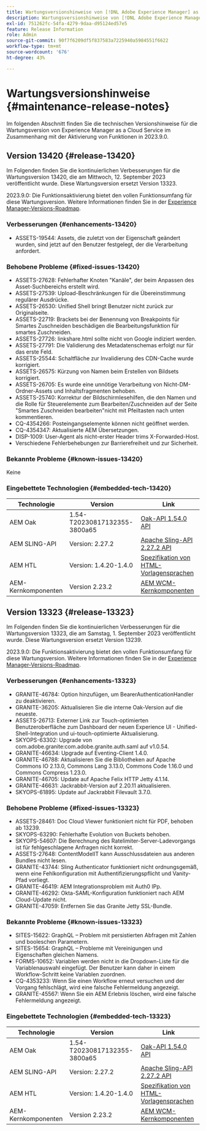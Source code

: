```yaml
---
title: Wartungsversionshinweise von [!DNL Adobe Experience Manager] as a Cloud Service in Verbindung mit der Aktivierung von Funktionen in 2023.9.0.
description: Wartungsversionshinweise von [!DNL Adobe Experience Manager] as a Cloud Service in Verbindung mit der Aktivierung von Funktionen in 2023.9.0.
exl-id: 751262fc-54fa-4279-9daa-d95124ed57e5
feature: Release Information
role: Admin
source-git-commit: 90f7f6209df5f837583a7225940a5984551f6622
workflow-type: tm+mt
source-wordcount: '676'
ht-degree: 43%

---
```


# Wartungsversionshinweise {#maintenance-release-notes}

Im folgenden Abschnitt finden Sie die technischen Versionshinweise für die Wartungsversion von Experience Manager as a Cloud Service im Zusammenhang mit der Aktivierung von Funktionen in 2023.9.0.

## Version 13420 {#release-13420}

Im Folgenden finden Sie die kontinuierlichen Verbesserungen für die Wartungsversion 13420, die am Mittwoch, 12. September 2023 veröffentlicht wurde. Diese Wartungsversion ersetzt Version 13323.

2023.9.0: Die Funktionsaktivierung bietet den vollen Funktionsumfang für diese Wartungsversion. Weitere Informationen finden Sie in der [Experience Manager-Versions-Roadmap](https://experienceleague.adobe.com/docs/experience-manager-release-information/aem-release-updates/update-releases-roadmap.html?lang=de).

### Verbesserungen {#enhancements-13420}

- ASSETS-19544: Assets, die zuletzt von der Eigenschaft geändert wurden, sind jetzt auf den Benutzer festgelegt, der die Verarbeitung anfordert.

### Behobene Probleme {#fixed-issues-13420}

- ASSETS-27628: Fehlerhafter Knoten &quot;Kanäle&quot;, der beim Anpassen des Asset-Suchbereichs erstellt wird.
- ASSETS-27539: Upload-Beschränkungen für die Übereinstimmung regulärer Ausdrücke.
- ASSETS-26530: Unified Shell bringt Benutzer nicht zurück zur Originalseite.
- ASSETS-22719: Brackets bei der Benennung von Breakpoints für Smartes Zuschneiden beschädigen die Bearbeitungsfunktion für smartes Zuschneiden.
- ASSETS-27726: linkshare.html sollte nicht von Google indiziert werden.
- ASSETS-27791: Die Validierung des Metadatenschemas erfolgt nur für das erste Feld.
- ASSETS-25544: Schaltfläche zur Invalidierung des CDN-Cache wurde korrigiert.
- ASSETS-26575: Kürzung von Namen beim Erstellen von Bildsets korrigiert.
- ASSETS-26705: Es wurde eine unnötige Verarbeitung von Nicht-DM-Ordner-Assets und Inhaltsfragmenten behoben.
- ASSETS-25740: Korrektur der Bildschirmlesehilfen, die den Namen und die Rolle für Steuerelemente zum Bearbeiten/Zuschneiden auf der Seite &quot;Smartes Zuschneiden bearbeiten&quot;nicht mit Pfeiltasten nach unten kommentieren.
- CQ-4354266: Posteingangselemente können nicht geöffnet werden.
- CQ-4354347: Aktualisierte AEM Übersetzungen.
- DISP-1009: User-Agent als nicht-erster Header trims X-Forwarded-Host.
- Verschiedene Fehlerbehebungen zur Barrierefreiheit und zur Sicherheit.

### Bekannte Probleme {#known-issues-13420}

Keine

### Eingebettete Technologien {#embedded-tech-13420}

| Technologie | Version | Link |
|---|---|---|
| AEM Oak | 1.54-T20230817132355-3800a65 | [Oak-API 1.54.0 API](https://www.javadoc.io/doc/org.apache.jackrabbit/oak-api/1.54.0/index.html) |
| AEM SLING-API | Version: 2.27.2 | [Apache Sling-API 2.27.2 API](https://www.javadoc.io/doc/org.apache.sling/org.apache.sling.api/latest/index.html) |
| AEM HTL | Version: 1.4.20-1.4.0 | [Spezifikation von HTML-Vorlagensprachen](https://github.com/adobe/htl-spec) |
| AEM-Kernkomponenten | Version 2.23.2 | [AEM WCM-Kernkomponenten](https://github.com/adobe/aem-core-wcm-components) |

## Version 13323 {#release-13323}

Im Folgenden finden Sie die kontinuierlichen Verbesserungen für die Wartungsversion 13323, die am Samstag, 1. September 2023 veröffentlicht wurde. Diese Wartungsversion ersetzt Version 13239.

2023.9.0: Die Funktionsaktivierung bietet den vollen Funktionsumfang für diese Wartungsversion. Weitere Informationen finden Sie in der [Experience Manager-Versions-Roadmap](https://experienceleague.adobe.com/docs/experience-manager-release-information/aem-release-updates/update-releases-roadmap.html?lang=de).

### Verbesserungen {#enhancements-13323}

- GRANITE-46784: Option hinzufügen, um BearerAuthenticationHandler zu deaktivieren.
- GRANITE-36205: Aktualisieren Sie die interne Oak-Version auf die neueste.
- ASSETS-26713: Externer Link zur Touch-optimierten Benutzeroberfläche zum Dashboard der neuen Experience UI - Unified-Shell-Integration und ui-touch-optimierte Aktualisierung.
- SKYOPS-63302: Upgrade von com.adobe.granite:com.adobe.granite.auth.saml auf v1.0.54.
- GRANITE-46634: Upgrade auf Eventing-Client 1.4.0.
- GRANITE-46788: Aktualisieren Sie die Bibliotheken auf Apache Commons IO 2.13.0, Commons Lang 3.13.0, Commons Code 1.16.0 und Commons Compress 1.23.0.
- GRANITE-46705: Update auf Apache Felix HTTP Jetty 4.1.14.
- GRANITE-46631: Jackrabbit-Version auf 2.20.11 aktualisieren.
- SKYOPS-61895: Update auf Jackrabbit Filevault 3.7.0.

### Behobene Probleme {#fixed-issues-13323}

- ASSETS-28461: Doc Cloud Viewer funktioniert nicht für PDF, behoben ab 13239.
- SKYOPS-63290: Fehlerhafte Evolution von Buckets behoben.
- SKYOPS-54607: Die Berechnung des Ratelimiter-Server-Ladevorgangs ist für fehlgeschlagene Anfragen nicht korrekt.
- ASSETS-27648: ContentModelIT kann Ausschlussdateien aus anderen Bundles nicht lesen.
- GRANITE-43744: Sling Authenticator funktioniert nicht ordnungsgemäß, wenn eine Fehlkonfiguration mit Authentifizierungspflicht und Vanity-Pfad vorliegt.
- GRANITE-46419: AEM Integrationsproblem mit Auth0 IPp.
- GRANITE-46292: Okta-SAML-Konfiguration funktioniert nach AEM Cloud-Update nicht.
- GRANITE-47059: Entfernen Sie das Granite Jetty SSL-Bundle.

### Bekannte Probleme {#known-issues-13323}

- SITES-15622: GraphQL – Problem mit persistierten Abfragen mit Zahlen und booleschen Parametern.
- SITES-15654: GraphQL – Probleme mit Vereinigungen und Eigenschaften gleichen Namens.
- FORMS-10652: Variablen werden nicht in die Dropdown-Liste für die Variablenauswahl eingefügt. Der Benutzer kann daher in einem Workflow-Schritt keine Variablen zuordnen.
- CQ-4353233: Wenn Sie einen Workflow erneut versuchen und der Vorgang fehlschlägt, wird eine falsche Fehlermeldung angezeigt.
- GRANITE-45567: Wenn Sie ein AEM Erlebnis löschen, wird eine falsche Fehlermeldung angezeigt.

### Eingebettete Technologien {#embedded-tech-13323}

| Technologie | Version | Link |
|---|---|---|
| AEM Oak | 1.54-T20230817132355-3800a65 | [Oak-API 1.54.0 API](https://www.javadoc.io/doc/org.apache.jackrabbit/oak-api/1.54.0/index.html) |
| AEM SLING-API | Version: 2.27.2 | [Apache Sling-API 2.27.2 API](https://www.javadoc.io/doc/org.apache.sling/org.apache.sling.api/latest/index.html) |
| AEM HTL | Version: 1.4.20-1.4.0 | [Spezifikation von HTML-Vorlagensprachen](https://github.com/adobe/htl-spec) |
| AEM-Kernkomponenten | Version 2.23.2 | [AEM WCM-Kernkomponenten](https://github.com/adobe/aem-core-wcm-components) |

